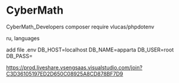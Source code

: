 # CyberMath
CyberMath_Developers
composer require vlucas/phpdotenv

ru, languages

add file .env 
DB_HOST=localhost
DB_NAME=apparta
DB_USER=root
DB_PASS=

https://prod.liveshare.vsengsaas.visualstudio.com/join?C3D36105197ED2D650C08925A8CD878BF7D9
